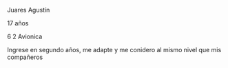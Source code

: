 Juares Agustín

17 años

6 2 Avionica

Ingrese en segundo años, me adapte y me conidero al mismo nivel que mis compañeros

